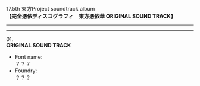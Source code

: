 17.5th 東方Project soundtrack album  
**【完全憑依ディスコグラフィ　東方憑依華 ORIGINAL SOUND TRACK】**

---  
---

01\.  
**ORIGINAL SOUND TRACK**
  - Font name:  
？？？
  - Foundry:  
？？？
